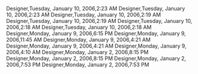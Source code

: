 ﻿Designer,Tuesday, January 10, 2006,2:23 AMDesigner,Tuesday, January 10, 2006,2:23 AMDesigner,Tuesday, January 10, 2006,2:19 AMDesigner,Tuesday, January 10, 2006,2:19 AMDesigner,Tuesday, January 10, 2006,2:18 AMDesigner,Tuesday, January 10, 2006,2:18 AMDesigner,Monday, January 9, 2006,6:15 PMDesigner,Monday, January 9, 2006,11:45 AMDesigner,Monday, January 9, 2006,4:21 AMDesigner,Monday, January 9, 2006,4:21 AMDesigner,Monday, January 9, 2006,4:10 AMDesigner,Monday, January 2, 2006,8:15 PMDesigner,Monday, January 2, 2006,8:15 PMDesigner,Monday, January 2, 2006,7:53 PMDesigner,Monday, January 2, 2006,7:53 PM